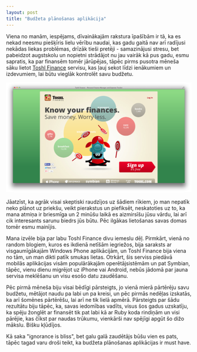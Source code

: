 ```yaml
---
layout: post
title: "Budžeta plānošanas aplikācija"
---
```


Viena no manām, iespējams, dīvainākajām rakstura īpašībām ir tā, ka es nekad neesmu piešķīris lielu vērību naudai, kas gadu gaitā nav arī radījusi nekādas liekas problēmas, drīzāk tieši pretēji - samazinājusi stresu, bet pabeidzot augstskolu un nopietni strādājot nu jau vairāk kā pus gadu, esmu sapratis, ka par finansēm tomēr jārūpējas, tāpēc pirms pusotra mēneša sāku lietot [Toshl Finance](https://toshl.com "Toshl Finance - Personal Finance Manager and Expance Tracker") servisu, kas ļauj sekot līdzi ienākumiem un izdevumiem, lai būtu vieglāk kontrolēt savu budžetu.

![Tosh Finance](/public/images/posts/toshl.png)

Jāatzīst, ka agrāk visai skeptiski raudzījos uz šādiem rīkiem, jo man nepatīk neko plānot uz priekšu, veikt pierakstus un piefiksēt, neskatoties uz to, ka mana atmiņa ir briesmīga un 2 minūšu laikā es aizmirsīšu jūsu vārdu, lai arī cik interesants sarunu biedrs jūs būtu. Pēc ilgākas lietošanas savas domas tomēr esmu mainījis.

Mana izvēle bija par labu Toshl Finance divu iemeslu dēļ. Pirmkārt, vienā no random blogiem, kuros es ikdienā netīšām iegriežos, bija saraksts ar visgaumīgākajām Windows Phone aplikācijām, un Toshl Finance bija viena no tām, un man dikti patīk smukas lietas. Otrkārt, šis serviss piedāvā mobilās aplikācijas visām populārākajām operētājsistēmām un pat Symbian, tāpēc, vienu dienu migrējot uz iPhone vai Android, nebūs jādomā par jauna servisa meklēšanu un visu esošo datu zaudēšanu.

Pēc pirmā mēneša biju visai bēdīgi pārsteigts, jo vienā mierā pārtērēju savu budžetu, mētājot naudu pa labi un pa kreisi, un pēc pirmās nedēļas izskatās, ka arī šomēnes pārtērēšu, lai arī ne tik lielā apmērā. Pārsteigts par šādu rezultātu biju tāpēc, ka, savas iedomības vadīts, visus šos gadus uzskatīju, ka spēju žonglēt ar finansēt tik pat labi kā ar Ruby koda rindiņām un visi pārējie, kas čīkst par naudas trūkumu, vienkārši nav spējīgi apgūt šo dižo mākslu. Bišku kļūdījos.

Kā saka "ignorance is bliss", bet galu galā zaudētājs būšu vien es pats, tāpēc tagad varu droši teikt, ka budžeta plānošanas aplikācijas ir must have.
